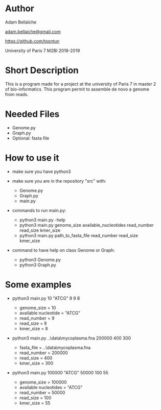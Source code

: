# Author

Adam Bellaïche

adam.bellaiche@gmail.com

https://github.com/toontun

University of Paris 7
M2BI
2018-2019

# Short Description

This is a program made for a project at the university of Paris 7 in master 2 of bio-informatics.
This program permit to assemble de novo a genome from reads.

# Needed Files 

* Genome.py
* Graph.py
* Optional: fasta file


# How to use it

* make sure you have python3
* make sure you are in the repository "src" with:
	* Genome.py
	* Graph.py
	* main.py

* commands to run main.py:
	* python3 main.py -help
	* python3 main.py    genome_size   available_nucleotides   read_number   read_size   kmer_size
	* python3 main.py    path_to_fasta_file   read_number  read_size    kmer_size

* command to have help on class Genome or Graph:
	* python3 Genome.py
	* python3 Graph.py

# Some examples

* python3 main.py 10 "ATCG" 9 9 8
	* genome_size = 10
	* available nucleotide = "ATCG"
	* read_number = 9
	* read_size = 9
	* kmer_size = 8

* python3 main.py ..\data\mycoplasma.fna 200000 400 300
	* fasta_file = ..\data\mycoplasma.fna
	* read_number = 200000
	* read_size = 400
	* kmer_size = 300

* python3 main.py 100000 "ATCG" 50000 100 55
	* genome_size = 100000
	* available nucleotides = "ATCG"
	* read_number = 50000
	* read_size = 100
	* kmer_size = 55
	

